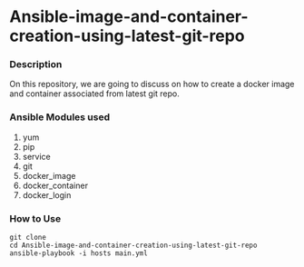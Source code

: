 # Ansible-image-and-container-creation-using-latest-git-repo


### Description
On this repository, we are going to discuss on how to create a docker image and container associated from latest git repo.

### Ansible Modules used
1. yum
2. pip
3. service
4. git
5. docker_image
6. docker_container
7. docker_login

### How to Use

~~~
git clone 
cd Ansible-image-and-container-creation-using-latest-git-repo
ansible-playbook -i hosts main.yml
~~~
